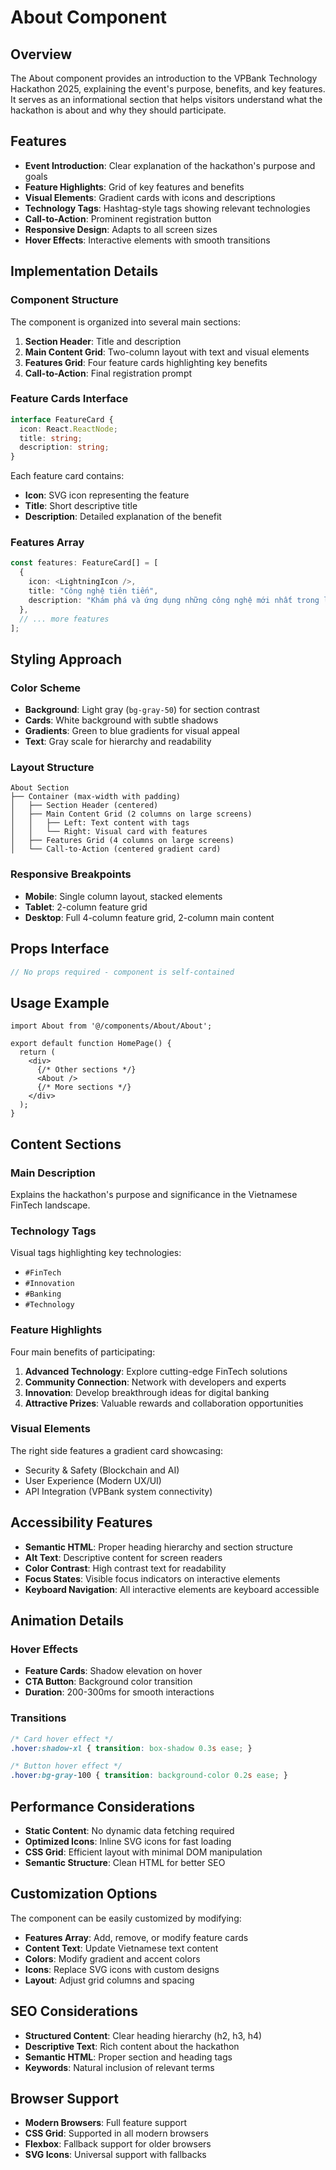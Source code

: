 # About Component

## Overview

The About component provides an introduction to the VPBank Technology Hackathon 2025, explaining the event's purpose, benefits, and key features. It serves as an informational section that helps visitors understand what the hackathon is about and why they should participate.

## Features

- **Event Introduction**: Clear explanation of the hackathon's purpose and goals
- **Feature Highlights**: Grid of key features and benefits
- **Visual Elements**: Gradient cards with icons and descriptions
- **Technology Tags**: Hashtag-style tags showing relevant technologies
- **Call-to-Action**: Prominent registration button
- **Responsive Design**: Adapts to all screen sizes
- **Hover Effects**: Interactive elements with smooth transitions

## Implementation Details

### Component Structure

The component is organized into several main sections:

1. **Section Header**: Title and description
2. **Main Content Grid**: Two-column layout with text and visual elements
3. **Features Grid**: Four feature cards highlighting key benefits
4. **Call-to-Action**: Final registration prompt

### Feature Cards Interface

```typescript
interface FeatureCard {
  icon: React.ReactNode;
  title: string;
  description: string;
}
```

Each feature card contains:
- **Icon**: SVG icon representing the feature
- **Title**: Short descriptive title
- **Description**: Detailed explanation of the benefit

### Features Array

```typescript
const features: FeatureCard[] = [
  {
    icon: <LightningIcon />,
    title: "Công nghệ tiên tiến",
    description: "Khám phá và ứng dụng những công nghệ mới nhất trong lĩnh vực FinTech và Banking"
  },
  // ... more features
];
```

## Styling Approach

### Color Scheme

- **Background**: Light gray (`bg-gray-50`) for section contrast
- **Cards**: White background with subtle shadows
- **Gradients**: Green to blue gradients for visual appeal
- **Text**: Gray scale for hierarchy and readability

### Layout Structure

```
About Section
├── Container (max-width with padding)
│   ├── Section Header (centered)
│   ├── Main Content Grid (2 columns on large screens)
│   │   ├── Left: Text content with tags
│   │   └── Right: Visual card with features
│   ├── Features Grid (4 columns on large screens)
│   └── Call-to-Action (centered gradient card)
```

### Responsive Breakpoints

- **Mobile**: Single column layout, stacked elements
- **Tablet**: 2-column feature grid
- **Desktop**: Full 4-column feature grid, 2-column main content

## Props Interface

```typescript
// No props required - component is self-contained
```

## Usage Example

```tsx
import About from '@/components/About/About';

export default function HomePage() {
  return (
    <div>
      {/* Other sections */}
      <About />
      {/* More sections */}
    </div>
  );
}
```

## Content Sections

### Main Description

Explains the hackathon's purpose and significance in the Vietnamese FinTech landscape.

### Technology Tags

Visual tags highlighting key technologies:
- `#FinTech`
- `#Innovation` 
- `#Banking`
- `#Technology`

### Feature Highlights

Four main benefits of participating:

1. **Advanced Technology**: Explore cutting-edge FinTech solutions
2. **Community Connection**: Network with developers and experts
3. **Innovation**: Develop breakthrough ideas for digital banking
4. **Attractive Prizes**: Valuable rewards and collaboration opportunities

### Visual Elements

The right side features a gradient card showcasing:
- Security & Safety (Blockchain and AI)
- User Experience (Modern UX/UI)
- API Integration (VPBank system connectivity)

## Accessibility Features

- **Semantic HTML**: Proper heading hierarchy and section structure
- **Alt Text**: Descriptive content for screen readers
- **Color Contrast**: High contrast text for readability
- **Focus States**: Visible focus indicators on interactive elements
- **Keyboard Navigation**: All interactive elements are keyboard accessible

## Animation Details

### Hover Effects

- **Feature Cards**: Shadow elevation on hover
- **CTA Button**: Background color transition
- **Duration**: 200-300ms for smooth interactions

### Transitions

```css
/* Card hover effect */
.hover:shadow-xl { transition: box-shadow 0.3s ease; }

/* Button hover effect */
.hover:bg-gray-100 { transition: background-color 0.2s ease; }
```

## Performance Considerations

- **Static Content**: No dynamic data fetching required
- **Optimized Icons**: Inline SVG icons for fast loading
- **CSS Grid**: Efficient layout with minimal DOM manipulation
- **Semantic Structure**: Clean HTML for better SEO

## Customization Options

The component can be easily customized by modifying:

- **Features Array**: Add, remove, or modify feature cards
- **Content Text**: Update Vietnamese text content
- **Colors**: Modify gradient and accent colors
- **Icons**: Replace SVG icons with custom designs
- **Layout**: Adjust grid columns and spacing

## SEO Considerations

- **Structured Content**: Clear heading hierarchy (h2, h3, h4)
- **Descriptive Text**: Rich content about the hackathon
- **Semantic HTML**: Proper section and heading tags
- **Keywords**: Natural inclusion of relevant terms

## Browser Support

- **Modern Browsers**: Full feature support
- **CSS Grid**: Supported in all modern browsers
- **Flexbox**: Fallback support for older browsers
- **SVG Icons**: Universal support with fallbacks
